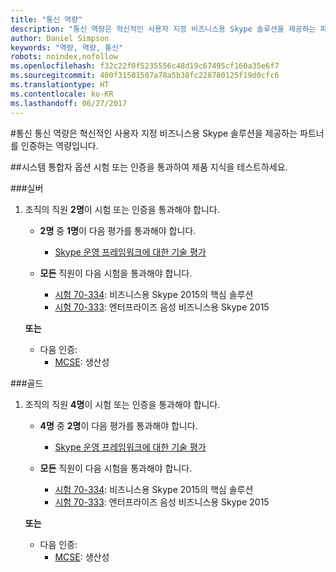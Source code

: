 ```yaml
---
title: "통신 역량"
description: "통신 역량은 혁신적인 사용자 지정 비즈니스용 Skype 솔루션을 제공하는 파트너를 인증하는 역량입니다."
author: Daniel Simpson
keywords: "역량, 역량, 통신"
robots: noindex,nofollow
ms.openlocfilehash: f32c22f0f5235556c48d19c67495cf160a35e6f7
ms.sourcegitcommit: 400f31501507a78a5b38fc228780125f19d0cfc6
ms.translationtype: HT
ms.contentlocale: ko-KR
ms.lasthandoff: 06/27/2017
---
```

#<a name="communications"></a>통신
통신 역량은 혁신적인 사용자 지정 비즈니스용 Skype 솔루션을 제공하는 파트너를 인증하는 역량입니다.

##<a name="systems-integrator-option"></a>시스템 통합자 옵션
시험 또는 인증을 통과하여 제품 지식을 테스트하세요.
  
###<a name="silver"></a>실버

1. 조직의 직원 **2명**이 시험 또는 인증을 통과해야 합니다.

    - **2명** 중 **1명**이 다음 평가를 통과해야 합니다.
        - [Skype 운영 프레임워크에 대한 기술 평가](https://partneruniversity.microsoft.com/?whr=uri:MicrosoftAccount&courseId=16802&scoId=g6fMfp80C_5406265419)

    - **모든** 직원이 다음 시험을 통과해야 합니다.
        - [시험 70-334](https://www.microsoft.com/en-us/learning/exam-70-334.aspx): 비즈니스용 Skype 2015의 핵심 솔루션
        - [시험 70-333](https://www.microsoft.com/en-us/learning/exam-70-333.aspx): 엔터프라이즈 음성 비즈니스용 Skype 2015

    **또는**

    - 다음 인증:
        - [MCSE](https://www.microsoft.com/en-us/learning/mcse-productivity-certification.aspx): 생산성

###<a name="gold"></a>골드

1. 조직의 직원 **4명**이 시험 또는 인증을 통과해야 합니다.

    - **4명** 중 **2명**이 다음 평가를 통과해야 합니다.
        - [Skype 운영 프레임워크에 대한 기술 평가](https://partneruniversity.microsoft.com/?whr=uri:MicrosoftAccount&courseId=16802&scoId=g6fMfp80C_5406265419)

    - **모든** 직원이 다음 시험을 통과해야 합니다.
        - [시험 70-334](https://www.microsoft.com/en-us/learning/exam-70-334.aspx): 비즈니스용 Skype 2015의 핵심 솔루션
        - [시험 70-333](https://www.microsoft.com/en-us/learning/exam-70-333.aspx): 엔터프라이즈 음성 비즈니스용 Skype 2015

    **또는**

    - 다음 인증:
        - [MCSE](https://www.microsoft.com/en-us/learning/mcse-productivity-certification.aspx): 생산성


